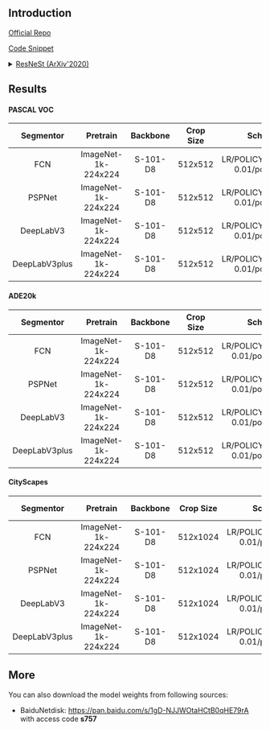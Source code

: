 ## Introduction

<a href="https://github.com/zhanghang1989/ResNeSt">Official Repo</a>

<a href="https://github.com/SegmentationBLWX/sssegmentation/blob/main/ssseg/modules/models/backbones/resnest.py">Code Snippet</a>

<details>
<summary align="left"><a href="https://arxiv.org/pdf/2004.08955.pdf">ResNeSt (ArXiv'2020)</a></summary>

```latex
@article{zhang2020resnest,
    title={ResNeSt: Split-Attention Networks},
    author={Zhang, Hang and Wu, Chongruo and Zhang, Zhongyue and Zhu, Yi and Zhang, Zhi and Lin, Haibin and Sun, Yue and He, Tong and Muller, Jonas and Manmatha, R. and Li, Mu and Smola, Alexander},
    journal={arXiv preprint arXiv:2004.08955},
    year={2020}
}
```

</details>


## Results

#### PASCAL VOC
| Segmentor     | Pretrain               | Backbone  | Crop Size  | Schedule                             | Train/Eval Set  | mIoU   | Download                                                                                                                                                                                                                                                                                                                                                                                                                     |
| :-:           | :-:                    | :-:       | :-:        | :-:                                  | :-:             | :-:    | :-:                                                                                                                                                                                                                                                                                                                                                                                                                          |
| FCN           | ImageNet-1k-224x224    | S-101-D8  | 512x512    | LR/POLICY/BS/EPOCH: 0.01/poly/16/60  | trainaug/val    | 77.41% | [cfg](https://raw.githubusercontent.com/SegmentationBLWX/sssegmentation/main/ssseg/configs/fcn/fcn_resnest101os8_voc.py) &#124; [model](https://github.com/SegmentationBLWX/modelstore/releases/download/ssseg_resnest/fcn_resnest101os8_voc_train.pth) &#124; [log](https://github.com/SegmentationBLWX/modelstore/releases/download/ssseg_resnest/fcn_resnest101os8_voc_train.log)                                         |
| PSPNet        | ImageNet-1k-224x224    | S-101-D8  | 512x512    | LR/POLICY/BS/EPOCH: 0.01/poly/16/60  | trainaug/val    | 79.07% | [cfg](https://raw.githubusercontent.com/SegmentationBLWX/sssegmentation/main/ssseg/configs/pspnet/pspnet_resnest101os8_voc.py) &#124; [model](https://github.com/SegmentationBLWX/modelstore/releases/download/ssseg_resnest/pspnet_resnest101os8_voc_train.pth) &#124; [log](https://github.com/SegmentationBLWX/modelstore/releases/download/ssseg_resnest/pspnet_resnest101os8_voc_train.log)                             |
| DeepLabV3     | ImageNet-1k-224x224    | S-101-D8  | 512x512    | LR/POLICY/BS/EPOCH: 0.01/poly/16/60  | trainaug/val    | 78.97% | [cfg](https://raw.githubusercontent.com/SegmentationBLWX/sssegmentation/main/ssseg/configs/deeplabv3/deeplabv3_resnest101os8_voc.py) &#124; [model](https://github.com/SegmentationBLWX/modelstore/releases/download/ssseg_resnest/deeplabv3_resnest101os8_voc_train.pth) &#124; [log](https://github.com/SegmentationBLWX/modelstore/releases/download/ssseg_resnest/deeplabv3_resnest101os8_voc_train.log)                 |
| DeepLabV3plus | ImageNet-1k-224x224    | S-101-D8  | 512x512    | LR/POLICY/BS/EPOCH: 0.01/poly/16/60  | trainaug/val    | 79.76% | [cfg](https://raw.githubusercontent.com/SegmentationBLWX/sssegmentation/main/ssseg/configs/deeplabv3plus/deeplabv3plus_resnest101os8_voc.py) &#124; [model](https://github.com/SegmentationBLWX/modelstore/releases/download/ssseg_resnest/deeplabv3plus_resnest101os8_voc_train.pth) &#124; [log](https://github.com/SegmentationBLWX/modelstore/releases/download/ssseg_resnest/deeplabv3plus_resnest101os8_voc_train.log) |

#### ADE20k
| Segmentor     | Pretrain               | Backbone  | Crop Size  | Schedule                             | Train/Eval Set  | mIoU   | Download                                                                                                                                                                                                                                                                                                                                                                                                                              |
| :-:           | :-:                    | :-:       | :-:        | :-:                                  | :-:             | :-:    | :-:                                                                                                                                                                                                                                                                                                                                                                                                                                   |
| FCN           | ImageNet-1k-224x224    | S-101-D8  | 512x512    | LR/POLICY/BS/EPOCH: 0.01/poly/16/130 | train/val       | 45.74% | [cfg](https://raw.githubusercontent.com/SegmentationBLWX/sssegmentation/main/ssseg/configs/fcn/fcn_resnest101os8_ade20k.py) &#124; [model](https://github.com/SegmentationBLWX/modelstore/releases/download/ssseg_resnest/fcn_resnest101os8_ade20k_train.pth) &#124; [log](https://github.com/SegmentationBLWX/modelstore/releases/download/ssseg_resnest/fcn_resnest101os8_ade20k_train.log)                                         |
| PSPNet        | ImageNet-1k-224x224    | S-101-D8  | 512x512    | LR/POLICY/BS/EPOCH: 0.01/poly/16/130 | train/val       | 46.03% | [cfg](https://raw.githubusercontent.com/SegmentationBLWX/sssegmentation/main/ssseg/configs/pspnet/pspnet_resnest101os8_ade20k.py) &#124; [model](https://github.com/SegmentationBLWX/modelstore/releases/download/ssseg_resnest/pspnet_resnest101os8_ade20k_train.pth) &#124; [log](https://github.com/SegmentationBLWX/modelstore/releases/download/ssseg_resnest/pspnet_resnest101os8_ade20k_train.log)                             |
| DeepLabV3     | ImageNet-1k-224x224    | S-101-D8  | 512x512    | LR/POLICY/BS/EPOCH: 0.01/poly/16/130 | train/val       | 46.24% | [cfg](https://raw.githubusercontent.com/SegmentationBLWX/sssegmentation/main/ssseg/configs/deeplabv3/deeplabv3_resnest101os8_ade20k.py) &#124; [model](https://github.com/SegmentationBLWX/modelstore/releases/download/ssseg_resnest/deeplabv3_resnest101os8_ade20k_train.pth) &#124; [log](https://github.com/SegmentationBLWX/modelstore/releases/download/ssseg_resnest/deeplabv3_resnest101os8_ade20k_train.log)                 |
| DeepLabV3plus | ImageNet-1k-224x224    | S-101-D8  | 512x512    | LR/POLICY/BS/EPOCH: 0.01/poly/16/130 | train/val       | 46.48% | [cfg](https://raw.githubusercontent.com/SegmentationBLWX/sssegmentation/main/ssseg/configs/deeplabv3plus/deeplabv3plus_resnest101os8_ade20k.py) &#124; [model](https://github.com/SegmentationBLWX/modelstore/releases/download/ssseg_resnest/deeplabv3plus_resnest101os8_ade20k_train.pth) &#124; [log](https://github.com/SegmentationBLWX/modelstore/releases/download/ssseg_resnest/deeplabv3plus_resnest101os8_ade20k_train.log) |

#### CityScapes
| Segmentor     | Pretrain               | Backbone  | Crop Size  | Schedule                             | Train/Eval Set  | mIoU   | Download                                                                                                                                                                                                                                                                                                                                                                                                                                          |
| :-:           | :-:                    | :-:       | :-:        | :-:                                  | :-:             | :-:    | :-:                                                                                                                                                                                                                                                                                                                                                                                                                                               |
| FCN           | ImageNet-1k-224x224    | S-101-D8  | 512x1024   | LR/POLICY/BS/EPOCH: 0.01/poly/8/220  | train/val       | 78.14% | [cfg](https://raw.githubusercontent.com/SegmentationBLWX/sssegmentation/main/ssseg/configs/fcn/fcn_resnest101os8_cityscapes.py) &#124; [model](https://github.com/SegmentationBLWX/modelstore/releases/download/ssseg_resnest/fcn_resnest101os8_cityscapes_train.pth) &#124; [log](https://github.com/SegmentationBLWX/modelstore/releases/download/ssseg_resnest/fcn_resnest101os8_cityscapes_train.log)                                         |
| PSPNet        | ImageNet-1k-224x224    | S-101-D8  | 512x1024   | LR/POLICY/BS/EPOCH: 0.01/poly/8/220  | train/val       | 78.70% | [cfg](https://raw.githubusercontent.com/SegmentationBLWX/sssegmentation/main/ssseg/configs/pspnet/pspnet_resnest101os8_cityscapes.py) &#124; [model](https://github.com/SegmentationBLWX/modelstore/releases/download/ssseg_resnest/pspnet_resnest101os8_cityscapes_train.pth) &#124; [log](https://github.com/SegmentationBLWX/modelstore/releases/download/ssseg_resnest/pspnet_resnest101os8_cityscapes_train.log)                             |
| DeepLabV3     | ImageNet-1k-224x224    | S-101-D8  | 512x1024   | LR/POLICY/BS/EPOCH: 0.01/poly/8/220  | train/val       | 79.75% | [cfg](https://raw.githubusercontent.com/SegmentationBLWX/sssegmentation/main/ssseg/configs/deeplabv3/deeplabv3_resnest101os8_cityscapes.py) &#124; [model](https://github.com/SegmentationBLWX/modelstore/releases/download/ssseg_resnest/deeplabv3_resnest101os8_cityscapes_train.pth) &#124; [log](https://github.com/SegmentationBLWX/modelstore/releases/download/ssseg_resnest/deeplabv3_resnest101os8_cityscapes_train.log)                 |
| DeepLabV3plus | ImageNet-1k-224x224    | S-101-D8  | 512x1024   | LR/POLICY/BS/EPOCH: 0.01/poly/8/220  | train/val       | 80.30% | [cfg](https://raw.githubusercontent.com/SegmentationBLWX/sssegmentation/main/ssseg/configs/deeplabv3plus/deeplabv3plus_resnest101os8_cityscapes.py) &#124; [model](https://github.com/SegmentationBLWX/modelstore/releases/download/ssseg_resnest/deeplabv3plus_resnest101os8_cityscapes_train.pth) &#124; [log](https://github.com/SegmentationBLWX/modelstore/releases/download/ssseg_resnest/deeplabv3plus_resnest101os8_cityscapes_train.log) |


## More
You can also download the model weights from following sources:
- BaiduNetdisk: https://pan.baidu.com/s/1gD-NJJWOtaHCtB0qHE79rA with access code **s757**